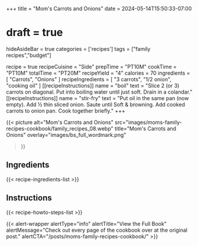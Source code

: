 +++
title = "Mom's Carrots and Onions"
date = 2024-05-14T15:50:33-07:00
# draft = true
hideAsideBar = true
categories = ['recipes']
tags = ["family recipes","budget"]

recipe = true
recipeCuisine = "Side"
prepTime = "PT10M"
cookTime = "PT10M"
totalTime = "PT20M"
recipeYield = "4"
calories = 70
ingredients = [
  "Carrots",
  "Onions"
]
recipeIngredients = [
  "3 carrots",
  "1/2 onion",
  "cooking oil"
]
[[recipeInstructions]]
  name = "boil"
  text = "Slice 2 (or 3) carrots on diagonal. Put into boiling water until just soft. Drain in a colandar."
[[recipeInstructions]]
  name = "stir-fry"
  text = "Put oil in the same pan (now empty). Add ½ thin sliced onion. Saute until Soft & browning. Add cooked carrots to onion pan. Cook together briefly."
+++

{{< picture 
  alt="Mom's Carrots and Onions" 
  src="images/moms-family-recipes-cookbook/family_recipes_08.webp" 
  title="Mom's Carrots and Onions" 
  overlay="images/bs_full_wordmark.png" 
>}}

<!--more-->


## Ingredients
{{< recipe-ingredients-list >}}

## Instructions
{{< recipe-howto-steps-list >}}

{{< alert-wrapper alertType="info" alertTitle="View the Full Book" alertMessage="Check out every page of the cookbook over at the original post." alertCTA="/posts/moms-family-recipes-cookbook/" >}}
